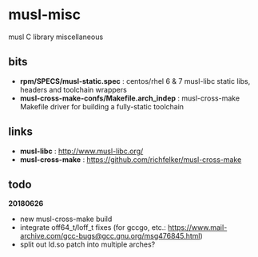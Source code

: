 # musl-misc
musl C library miscellaneous

## bits
- **rpm/SPECS/musl-static.spec** : centos/rhel 6 & 7 musl-libc static libs, headers and toolchain wrappers
- **musl-cross-make-confs/Makefile.arch_indep** : musl-cross-make Makefile driver for building a fully-static toolchain

## links
- **musl-libc** : http://www.musl-libc.org/
- **musl-cross-make** : https://github.com/richfelker/musl-cross-make

## todo
**20180626**
- new musl-cross-make build
- integrate off64\_t/loff\_t fixes (for gccgo, etc.: https://www.mail-archive.com/gcc-bugs@gcc.gnu.org/msg476845.html)
- split out ld.so patch into multiple arches?
